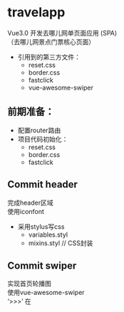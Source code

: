# travelapp
Vue3.0 开发去哪儿网单页面应用 (SPA)<br>
（去哪儿网景点门票核心页面）<br>

* 引用到的第三方文件：
   * reset.css
  * border.css
  * fastclick
  * vue-awesome-swiper

## 前期准备：
* 配置router路由
* 项目代码初始化：
  * reset.css
  * border.css
  * fastclick

## Commit header
完成header区域<br>
使用iconfont<br>
* 采用stylus写css
  * variables.styl
  * mixins.styl  // CSS封装

## Commit swiper
实现首页轮播图<br>
使用vue-awesome-swiper<br>
‘>>>’ 在<style scoped>下实现CSS样式穿透<br>

## Commit icons
实现图标区域的布局<br>
数据分页逻辑：通过计算把每8个图标分配到一个页面<br>
分页通过swiper展示<br>

## Project setup
```
npm install
```

### Compiles and hot-reloads for development
```
npm run serve
```

### Compiles and minifies for production
```
npm run build
```

### Lints and fixes files
```
npm run lint
```

### Customize configuration
See [Configuration Reference](https://cli.vuejs.org/config/).
